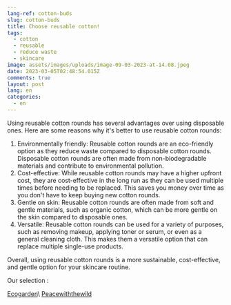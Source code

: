 ```yaml
---
lang-ref: cotton-buds
slug: cotton-buds
title: Choose reusable cotton!
tags:
  - cotton
  - reusable
  - reduce waste
  - skincare
image: assets/images/uploads/image-09-03-2023-at-14.08.jpeg
date: 2023-03-05T02:48:54.015Z
comments: true
layout: post
lang: en
categories:
  - en
---
```

Using reusable cotton rounds has several advantages over using disposable ones. Here are some reasons why it's better to use reusable cotton rounds:

1. Environmentally friendly: Reusable cotton rounds are an eco-friendly option as they reduce waste compared to disposable cotton rounds. Disposable cotton rounds are often made from non-biodegradable materials and contribute to environmental pollution.
2. Cost-effective: While reusable cotton rounds may have a higher upfront cost, they are cost-effective in the long run as they can be used multiple times before needing to be replaced. This saves you money over time as you don't have to keep buying new cotton rounds.
3. Gentle on skin: Reusable cotton rounds are often made from soft and gentle materials, such as organic cotton, which can be more gentle on the skin compared to disposable ones.
4. Versatile: Reusable cotton rounds can be used for a variety of purposes, such as removing makeup, applying toner or serum, or even as a general cleaning cloth. This makes them a versatile option that can replace multiple single-use products.

Overall, using reusable cotton rounds is a more sustainable, cost-effective, and gentle option for your skincare routine.

O﻿ur selection : 

[E﻿cogarden](https://www.ecogardenuk.co.uk/products/reusable-bamboo-cotton-cleansing-pad-set?)\
[P﻿eacewiththewild](https://www.peacewiththewild.co.uk/product-category/skincare/cloths-rounds/cotton-rounds/?)